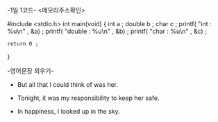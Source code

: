    -1일 1코드-
    <메모리주소확인>

#include <stdio.h>
int main(void)
 {
    int a ;
    double b ;
    char c ;
    printf( "int : %u\n" , &a) ;
    printf( "double : %u\n" , &b) ;
    printf( "char : %u\n" , &c) ;

    return 0 ;
 }



   -영어문장 외우기- <The Stars>

* But all that I could think of was her.

* Tonight, it was my responsibility to keep her safe.

* In happiness, I looked up in the sky.